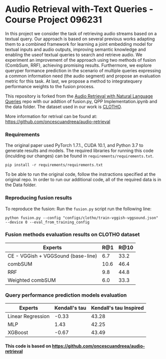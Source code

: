# Audio Retrieval with-Text Queries - Course Project 096231

In this project we consider the task of retrieving audio streams based on a textual query. Our approach is based on several previous works adapting them to a combined framework for learning a joint embedding model for textual inputs and audio outputs, improving semantic knowledge and enabling the useof textual queries to search and retrieve audio. We experiment an improvement of the approach using two methods of fusion (CombSum, RRF), achieving promising results. Furthermore, we explore queryper formance  prediction in the scenario of multiple queries expressing a common information need (the audio segment) and propose an evaluation metric for this task. At last, we propose a method to integratequery performance weights to the fusion process.

This repository is forked from the [Audio Retrieval with Natural Language Queries](https://arxiv.org/pdf/2105.02192.pdf) repo with our addtion of fusion.py, QPP Implementation.ipynb and the data folder. The dataset used in our work is [CLOTHO](https://arxiv.org/pdf/1910.09387.pdf).

More information for retrival can be found at: https://github.com/oncescuandreea/audio-retrieval

### Requirements

The original paper used PyTorch 1.7.1., CUDA 10.1, and Python 3.7 to generate results and models. The required libraries for running this code (inculding our changes) can be found in `requirements/requirements.txt`.

```
pip install -r requirements/requirements.txt
```

To be able to run the original code, follow the instractions specified at the original repo. In order to run our additional code, all of the required data is in the Data folder. 

### Reproducing fusion results

To reproduce the fusion:
Run the `fusion.py` script run the following line:
```
python fusion.py --config "configs/clotho/train-vggish-vggsound.json" --device 0 --eval_from_training_config
```
### Fusion methods evaluation results on CLOTHO dataset

| Experts  | R@1 | R@10 |
| ----- | ---- | --- | 
| CE - VGGish + VGGSound  (base-line)  | 6.7 | 33.2 | 
| combSUM   | 10.6  | 46.4 | 
| RRF   | 9.8  | 44.8 | 
| Weighted combSUM  | 6.0  | 33.3 |

### Query performance prediction models evaluation
| Experts | Kendall's tau | Kendall's tau Inspired | 
| ----- | ---- | --- | 
| Linear Regression  | -0.33  | 43.28 | 
| MLP    | 1.43  | 42.25 | 
| XGBoost  | -0.67  | 43.49 | 

#### This code is based on https://github.com/oncescuandreea/audio-retrieval


